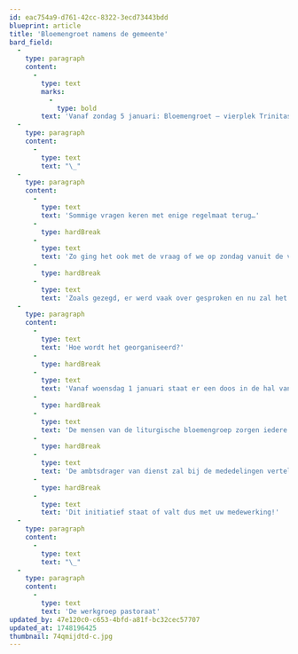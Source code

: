 ```yaml
---
id: eac754a9-d761-42cc-8322-3ecd73443bdd
blueprint: article
title: 'Bloemengroet namens de gemeente'
bard_field:
  -
    type: paragraph
    content:
      -
        type: text
        marks:
          -
            type: bold
        text: 'Vanaf zondag 5 januari: Bloemengroet – vierplek Trinitas'
  -
    type: paragraph
    content:
      -
        type: text
        text: "\_"
  -
    type: paragraph
    content:
      -
        type: text
        text: 'Sommige vragen keren met enige regelmaat terug…'
      -
        type: hardBreak
      -
        type: text
        text: 'Zo ging het ook met de vraag of we op zondag vanuit de vierplek Trinitas ook – net als in de Sionskerk – als groet van de gemeente een bos bloemen naar iemand kunnen wegbrengen.'
      -
        type: hardBreak
      -
        type: text
        text: 'Zoals gezegd, er werd vaak over gesproken en nu zal het ervan komen!'
  -
    type: paragraph
    content:
      -
        type: text
        text: 'Hoe wordt het georganiseerd?'
      -
        type: hardBreak
      -
        type: text
        text: 'Vanaf woensdag 1 januari staat er een doos in de hal van Trinitas waar u briefjes met een naam + adres(!) in kunt stoppen van iemand die volgens u – om welke reden dan ook – wel een steuntje in de rug kan gebruiken. Dit hoeven niet per sé mensen uit onze gemeente te zijn.'
      -
        type: hardBreak
      -
        type: text
        text: 'De mensen van de liturgische bloemengroep zorgen iedere vrijdag voor een bos bloemen, die gedurende de zondagse eredienst op de liturgische tafel zal staan.'
      -
        type: hardBreak
      -
        type: text
        text: 'De ambtsdrager van dienst zal bij de mededelingen vertellen voor wie de bloemen zijn en aan de aanwezige gemeenteleden vragen wie deze na de dienst naar de betreffende persoon/familie wil brengen.'
      -
        type: hardBreak
      -
        type: text
        text: 'Dit initiatief staat of valt dus met uw medewerking!'
  -
    type: paragraph
    content:
      -
        type: text
        text: "\_"
  -
    type: paragraph
    content:
      -
        type: text
        text: 'De werkgroep pastoraat'
updated_by: 47e120c0-c653-4bfd-a81f-bc32cec57707
updated_at: 1748196425
thumbnail: 74qmijdtd-c.jpg
---
```

